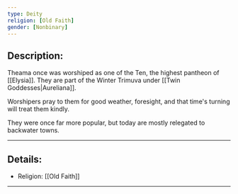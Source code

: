 ```yaml
---
type: Deity
religion: [Old Faith]
gender: [Nonbinary]
---
```


## Description:

Theama once was worshiped as one of the Ten, the highest pantheon of [[Elysia]]. They are part of the Winter Trimuva under [[Twin Goddesses|Aureliana]].

Worshipers pray to them for good weather, foresight, and that time's turning will treat them kindly. 

They were once far more popular, but today are mostly relegated to backwater towns.

---
## Details:
- Religion: [[Old Faith]]

---


